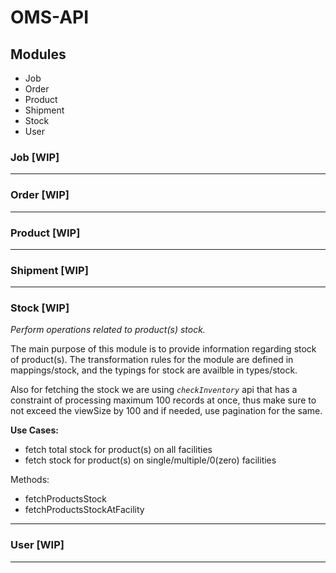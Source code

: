 # OMS-API

## Modules
- Job
- Order
- Product
- Shipment
- Stock
- User

### Job [WIP]
---

### Order [WIP]
---

### Product [WIP]
---

### Shipment [WIP]
---

### Stock [WIP]

*Perform operations related to product(s) stock.*

The main purpose of this module is to provide information regarding stock of product(s). The transformation rules for the module are defined in mappings/stock, and the typings for stock are availble in types/stock.

Also for fetching the stock we are using *`checkInventory`* api that has a constraint of processing maximum 100 records at once, thus make sure to not exceed the viewSize by 100 and if needed, use pagination for the same.

**Use Cases:**
- fetch total stock for product(s) on all facilities
- fetch stock for product(s) on single/multiple/0(zero) facilities

Methods:
- fetchProductsStock
- fetchProductsStockAtFacility

---
### User [WIP]
---